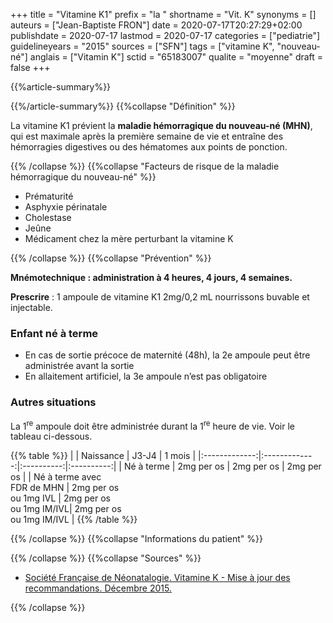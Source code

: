 +++
title = "Vitamine K1"
prefix = "la "
shortname = "Vit. K"
synonyms = []
auteurs = ["Jean-Baptiste FRON"]
date = 2020-07-17T20:27:29+02:00
publishdate = 2020-07-17
lastmod = 2020-07-17
categories = ["pediatrie"]
guidelineyears = "2015"
sources = ["SFN"]
tags = ["vitamine K", "nouveau-né"]
anglais = ["Vitamin K"]
sctid = "65183007"
qualite = "moyenne"
draft = false
+++

{{%article-summary%}}

{{%/article-summary%}}
{{%collapse "Définition" %}}

La vitamine K1 prévient la **maladie hémorragique du nouveau-né (MHN)**, qui est maximale après la première semaine de vie et entraîne des hémorragies digestives ou des hématomes aux points de ponction.

{{% /collapse %}}
{{%collapse "Facteurs de risque de la maladie hémorragique du nouveau-né" %}}

- Prématurité
- Asphyxie périnatale
- Cholestase
- Jeûne
- Médicament chez la mère perturbant la vitamine K

{{% /collapse %}}
{{%collapse "Prévention" %}}

**Mnémotechnique : administration à 4 heures, 4 jours, 4 semaines.**

**Prescrire** : 1 ampoule de vitamine K1 2mg/0,2 mL nourrissons buvable et injectable.

### Enfant né à terme

- En cas de sortie précoce de maternité (48h), la 2e ampoule peut être administrée avant la sortie
- En allaitement artificiel, la 3e ampoule n’est pas obligatoire

### Autres situations

La 1<sup>re</sup> ampoule doit être administrée durant la 1<sup>re</sup> heure de vie.
Voir le tableau ci-dessous.

{{% table %}}
|               | Naissance     | J3-J4      | 1 mois     |
|:-------------:|:-------------:|:----------:|:----------:|
| Né à terme    | 2mg per os    | 2mg per os | 2mg per os |
| Né à terme avec<br> FDR de MHN | 2mg per os<br> ou 1mg IVL   | 2mg per os<br> ou 1mg IM/IVL| 2mg per os<br> ou 1mg IM/IVL |
{{% /table %}}

{{% /collapse %}}
{{%collapse "Informations du patient" %}}

{{% /collapse %}}
{{%collapse "Sources" %}}

- [Société Française de Néonatalogie. Vitamine K - Mise à jour des recommandations. Décembre 2015.](//afpa.org/content/uploads/2017/07/4_-7_sfn_recommandations_vitamine_k_maj_2015.pdf)

{{% /collapse %}}
